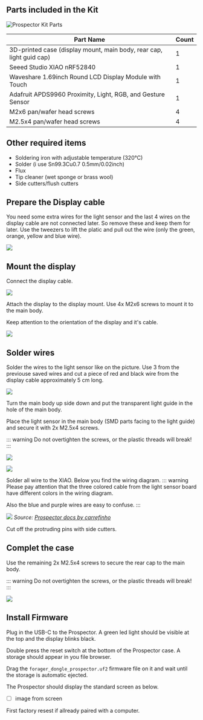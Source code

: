 ## Parts included in the Kit

![Prospector Kit Parts](img/prospector-parts-1.jpg)

| Part Name                                                            | Count |
| -------------------------------------------------------------------- | ----- |
| 3D-printed case (display mount, main body, rear cap, light guid cap) | 1     |
| Seeed Studio XIAO nRF52840                                           | 1     |
| Waveshare 1.69inch Round LCD Display Module with Touch               | 1     |
| Adafruit APDS9960 Proximity, Light, RGB, and Gesture Sensor          | 1     |
| M2x6 pan/wafer head screws                                           | 4     |
| M2.5x4 pan/wafer head screws                                         | 4     |

## Other required items

- Soldering iron with adjustable temperature (320°C)
- Solder (i use Sn99.3Cu0.7 0.5mm/0.02inch)
- Flux
- Tip cleaner (wet sponge or brass wool)
- Side cutters/flush cutters


## Prepare the Display cable

You need some extra wires for the light sensor and the last 4 wires on the display cable are not connected later. So remove these and keep them for later.
Use the tweezers to lift the platic and pull out the wire (only the green, orange, yellow and blue wire).

![](img/prospector-assembly-1.jpg)

## Mount the display

Connect the display cable.

![](img/prospector-assembly-2.jpg)

Attach the display to the display mount. Use 4x M2x6 screws to mount it to the main body.

Keep attention to the orientation of the display and it's cable.

![](img/prospector-assembly-3.jpg)

## Solder wires

Solder the wires to the light sensor like on the picture.
Use 3 from the previouse saved wires and cut a piece of red and black wire from the display cable approximately 5 cm long.

![](img/prospector-assembly-4.jpg)

Turn the main body up side down and put the transparent light guide in the hole of the main body.

Place the light sensor in the main body (SMD parts facing to the light guide) and secure it with 2x M2.5x4 screws.

::: warning
Do not overtighten the screws, or the plastic threads will break!
:::

![](img/prospector-assembly-5.jpg)

![](img/prospector-assembly-6.jpg)

Solder all wire to the XIAO. Below you find the wiring diagram.
::: warning
Please pay attention that the three colored cable from the light sensor board have different colors in the wiring diagram.

Also the blue and purple wires are easy to confuse.
:::

![](img/prospector_wiring-1.png)
_Source: [Prospector docs by carrefinho](https://github.com/carrefinho/prospector/blob/main/docs/prospector_assembly_manual.jpg)_

Cut off the protruding pins with side cutters.

## Complet the case

Use the remaining 2x M2.5x4 screws to secure the rear cap to the main body.

::: warning
Do not overtighten the screws, or the plastic threads will break!
:::

![](img/prospector-assembly-8.jpg)


## Install Firmware

Plug in the USB-C to the Prospector. A green led light should be visible at the top and the display blinks black.

Double press the reset switch at the bottom of the Prospector case. A storage should appear in you file browser.

Drag the `forager_dongle_prospector.uf2` firmware file on it and wait until the storage is automatic ejected.

The Prospector should display the standard screen as below.

   - [ ] image from screen


First factory resest if allready paired with a computer.


